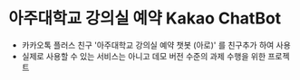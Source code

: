 # 아주대학교 강의실 예약 Kakao ChatBot
- 카카오톡 플러스 친구 '아주대학교 강의실 예약 챗봇 (아로)' 를 친구추가 하여 사용
- 실제로 사용할 수 있는 서비스는 아니고 데모 버전 수준의 과제 수행을 위한 프로젝트
